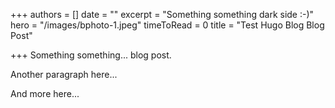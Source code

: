 +++
authors = []
date = ""
excerpt = "Something something dark side :-)"
hero = "/images/bphoto-1.jpeg"
timeToRead = 0
title = "Test Hugo Blog Blog Post"

+++
Something something... blog post.

Another paragraph here...

And more here...